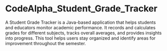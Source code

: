# CodeAlpha_Student_Grade_Tracker
A Student Grade Tracker is a Java-based application that helps students and educators monitor academic performance. It records and calculates grades for different subjects, tracks overall averages, and provides insights into progress. This tool helps users stay organized and identify areas for improvement throughout the semester.
